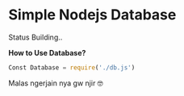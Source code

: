# Simple Nodejs Database
Status Building..

**How to Use Database?**
```javascript
Const Database = require('./db.js')
```

Malas ngerjain nya gw njir 🤓
